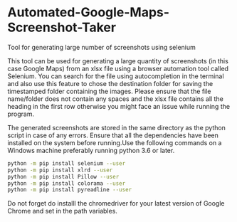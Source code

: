 # Automated-Google-Maps-Screenshot-Taker
Tool for generating large number of screenshots using selenium

This tool can be used for generating a large quantity of screenshots (in this case Google Maps) from an xlsx file using a browser automation tool called Selenium. You can search for the file using autocompletion in the terminal and also use this feature to chose the destination folder for saving the timestamped folder containing the images. Please ensure that the file name/folder does not contain any spaces and the xlsx file contains all the heading in the first row otherwise you might face an issue while running the program.

The generated screenshots are stored in the same directory as the python script in case of any errors. Ensure that all the dependencies have been installed on the system before running.Use the following commands on a Windows machine preferably running python 3.6 or later.

```sh
python -m pip install selenium --user
python -m pip install xlrd --user
python -m pip install Pillow --user
python -m pip install colorama --user
python -m pip install pyreadline --user
```
Do not forget do installl the chromedriver for your latest version of Google Chrome and set in the path variables.
